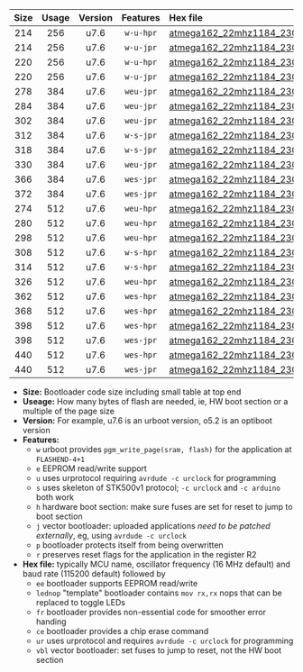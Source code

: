 |Size|Usage|Version|Features|Hex file|
|:-:|:-:|:-:|:-:|:--|
|214|256|u7.6|`w-u-hpr`|[atmega162_22mhz1184_230400bps_ur.hex](https://raw.githubusercontent.com/stefanrueger/urboot/main/atmega162_22mhz1184_230400bps_ur.hex)|
|214|256|u7.6|`w-u-jpr`|[atmega162_22mhz1184_230400bps_ur_vbl.hex](https://raw.githubusercontent.com/stefanrueger/urboot/main/atmega162_22mhz1184_230400bps_ur_vbl.hex)|
|220|256|u7.6|`w-u-hpr`|[atmega162_22mhz1184_230400bps_lednop_ur.hex](https://raw.githubusercontent.com/stefanrueger/urboot/main/atmega162_22mhz1184_230400bps_lednop_ur.hex)|
|220|256|u7.6|`w-u-jpr`|[atmega162_22mhz1184_230400bps_lednop_ur_vbl.hex](https://raw.githubusercontent.com/stefanrueger/urboot/main/atmega162_22mhz1184_230400bps_lednop_ur_vbl.hex)|
|278|384|u7.6|`weu-jpr`|[atmega162_22mhz1184_230400bps_ee_ur_vbl.hex](https://raw.githubusercontent.com/stefanrueger/urboot/main/atmega162_22mhz1184_230400bps_ee_ur_vbl.hex)|
|284|384|u7.6|`weu-jpr`|[atmega162_22mhz1184_230400bps_ee_lednop_ur_vbl.hex](https://raw.githubusercontent.com/stefanrueger/urboot/main/atmega162_22mhz1184_230400bps_ee_lednop_ur_vbl.hex)|
|302|384|u7.6|`weu-jpr`|[atmega162_22mhz1184_230400bps_ee_lednop_fr_ur_vbl.hex](https://raw.githubusercontent.com/stefanrueger/urboot/main/atmega162_22mhz1184_230400bps_ee_lednop_fr_ur_vbl.hex)|
|312|384|u7.6|`w-s-jpr`|[atmega162_22mhz1184_230400bps_vbl.hex](https://raw.githubusercontent.com/stefanrueger/urboot/main/atmega162_22mhz1184_230400bps_vbl.hex)|
|318|384|u7.6|`w-s-jpr`|[atmega162_22mhz1184_230400bps_lednop_vbl.hex](https://raw.githubusercontent.com/stefanrueger/urboot/main/atmega162_22mhz1184_230400bps_lednop_vbl.hex)|
|330|384|u7.6|`weu-jpr`|[atmega162_22mhz1184_230400bps_ee_lednop_fr_ce_ur_vbl.hex](https://raw.githubusercontent.com/stefanrueger/urboot/main/atmega162_22mhz1184_230400bps_ee_lednop_fr_ce_ur_vbl.hex)|
|366|384|u7.6|`wes-jpr`|[atmega162_22mhz1184_230400bps_ee_vbl.hex](https://raw.githubusercontent.com/stefanrueger/urboot/main/atmega162_22mhz1184_230400bps_ee_vbl.hex)|
|372|384|u7.6|`wes-jpr`|[atmega162_22mhz1184_230400bps_ee_lednop_vbl.hex](https://raw.githubusercontent.com/stefanrueger/urboot/main/atmega162_22mhz1184_230400bps_ee_lednop_vbl.hex)|
|274|512|u7.6|`weu-hpr`|[atmega162_22mhz1184_230400bps_ee_ur.hex](https://raw.githubusercontent.com/stefanrueger/urboot/main/atmega162_22mhz1184_230400bps_ee_ur.hex)|
|280|512|u7.6|`weu-hpr`|[atmega162_22mhz1184_230400bps_ee_lednop_ur.hex](https://raw.githubusercontent.com/stefanrueger/urboot/main/atmega162_22mhz1184_230400bps_ee_lednop_ur.hex)|
|298|512|u7.6|`weu-hpr`|[atmega162_22mhz1184_230400bps_ee_lednop_fr_ur.hex](https://raw.githubusercontent.com/stefanrueger/urboot/main/atmega162_22mhz1184_230400bps_ee_lednop_fr_ur.hex)|
|308|512|u7.6|`w-s-hpr`|[atmega162_22mhz1184_230400bps.hex](https://raw.githubusercontent.com/stefanrueger/urboot/main/atmega162_22mhz1184_230400bps.hex)|
|314|512|u7.6|`w-s-hpr`|[atmega162_22mhz1184_230400bps_lednop.hex](https://raw.githubusercontent.com/stefanrueger/urboot/main/atmega162_22mhz1184_230400bps_lednop.hex)|
|326|512|u7.6|`weu-hpr`|[atmega162_22mhz1184_230400bps_ee_lednop_fr_ce_ur.hex](https://raw.githubusercontent.com/stefanrueger/urboot/main/atmega162_22mhz1184_230400bps_ee_lednop_fr_ce_ur.hex)|
|362|512|u7.6|`wes-hpr`|[atmega162_22mhz1184_230400bps_ee.hex](https://raw.githubusercontent.com/stefanrueger/urboot/main/atmega162_22mhz1184_230400bps_ee.hex)|
|368|512|u7.6|`wes-hpr`|[atmega162_22mhz1184_230400bps_ee_lednop.hex](https://raw.githubusercontent.com/stefanrueger/urboot/main/atmega162_22mhz1184_230400bps_ee_lednop.hex)|
|398|512|u7.6|`wes-hpr`|[atmega162_22mhz1184_230400bps_ee_lednop_fr.hex](https://raw.githubusercontent.com/stefanrueger/urboot/main/atmega162_22mhz1184_230400bps_ee_lednop_fr.hex)|
|398|512|u7.6|`wes-jpr`|[atmega162_22mhz1184_230400bps_ee_lednop_fr_vbl.hex](https://raw.githubusercontent.com/stefanrueger/urboot/main/atmega162_22mhz1184_230400bps_ee_lednop_fr_vbl.hex)|
|440|512|u7.6|`wes-hpr`|[atmega162_22mhz1184_230400bps_ee_lednop_fr_ce.hex](https://raw.githubusercontent.com/stefanrueger/urboot/main/atmega162_22mhz1184_230400bps_ee_lednop_fr_ce.hex)|
|440|512|u7.6|`wes-jpr`|[atmega162_22mhz1184_230400bps_ee_lednop_fr_ce_vbl.hex](https://raw.githubusercontent.com/stefanrueger/urboot/main/atmega162_22mhz1184_230400bps_ee_lednop_fr_ce_vbl.hex)|

- **Size:** Bootloader code size including small table at top end
- **Useage:** How many bytes of flash are needed, ie, HW boot section or a multiple of the page size
- **Version:** For example, u7.6 is an urboot version, o5.2 is an optiboot version
- **Features:**
  + `w` urboot provides `pgm_write_page(sram, flash)` for the application at `FLASHEND-4+1`
  + `e` EEPROM read/write support
  + `u` uses urprotocol requiring `avrdude -c urclock` for programming
  + `s` uses skeleton of STK500v1 protocol; `-c urclock` and `-c arduino` both work
  + `h` hardware boot section: make sure fuses are set for reset to jump to boot section
  + `j` vector bootloader: uploaded applications *need to be patched externally*, eg, using `avrdude -c urclock`
  + `p` bootloader protects itself from being overwritten
  + `r` preserves reset flags for the application in the register R2
- **Hex file:** typically MCU name, oscillator frequency (16 MHz default) and baud rate (115200 default) followed by
  + `ee` bootloader supports EEPROM read/write
  + `lednop` "template" bootloader contains `mov rx,rx` nops that can be replaced to toggle LEDs
  + `fr` bootloader provides non-essential code for smoother error handing
  + `ce` bootloader provides a chip erase command
  + `ur` uses urprotocol and requires `avrdude -c urclock` for programming
  + `vbl` vector bootloader: set fuses to jump to reset, not the HW boot section
